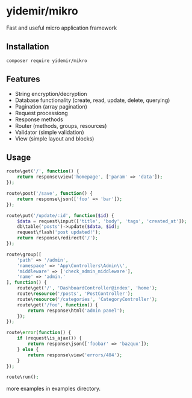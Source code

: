 # yidemir/mikro
Fast and useful micro application framework

## Installation
```
composer require yidemir/mikro
```

## Features
* String encryption/decryption
* Database functionality (create, read, update, delete, querying)
* Pagination (array pagination)
* Request processiong
* Response methods
* Router (methods, groups, resources)
* Validator (simple validation)
* View (simple layout and blocks)

## Usage
```php
route\get('/', function() {
    return response\view('homepage', ['param' => 'data']);
});

route\post('/save', function() {
    return response\json(['foo' => 'bar']);
});

route\put('/update/:id', function($id) {
    $data = request\input(['title', 'body', 'tags', 'created_at']);
    db\table('posts')->update($data, $id);
    request\flash('post updated!');
    return response\redirect('/');
});

route\group([
    'path' => '/admin',
    'namespace' => 'App\Controllers\Admin\\',
    'middleware' => ['check_admin_middleware'],
    'name' => 'admin.'
], function() {
    route\get('/', 'DashboardController@index', 'home');
    route\resource('/posts', 'PostController');
    route\resource('/categories', 'CategoryController');
    route\get('/foo', function() {
        return response\html('admin panel');
    });
});

route\error(function() {
    if (request\is_ajax()) {
        return response\json(['foobar' => 'bazqux']);
    } else {
        return response\view('errors/404');
    }
});

route\run();
```
more examples in examples directory.
